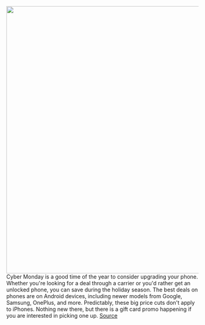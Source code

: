 <img src='https://cdn.vox-cdn.com/thumbor/ezA2IZ1pvSSZxTFitC2J6hgeYCM=/0x0:2040x1360/1200x800/filters:focal(857x517:1183x843)/cdn.vox-cdn.com/uploads/chorus_image/image/67891718/akrales_201012_4137_0010.0.5.jpg' width='700px' /><br/>
Cyber Monday is a good time of the year to consider upgrading your phone. Whether you're looking for a deal through a carrier or you'd rather get an unlocked phone, you can save during the holiday season. The best deals on phones are on Android devices, including newer models from Google, Samsung, OnePlus, and more. Predictably, these big price cuts don't apply to iPhones. Nothing new there, but there is a gift card promo happening if you are interested in picking one up.
<a href='https://www.theverge.com/21583458/black-friday-phone-deals-cyber-monday'> Source <a/>